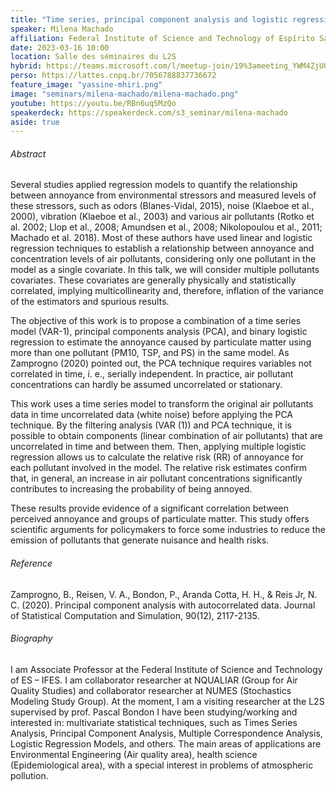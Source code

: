 ```yaml
---
title: "Time series, principal component analysis and logistic regression: An application to the association between annoyance and air pollution"
speaker: Milena Machado
affiliation: Federal Institute of Science and Technology of Espírito Santo, Brazil - IFES
date: 2023-03-16 10:00
location: Salle des séminaires du L2S
hybrid: https://teams.microsoft.com/l/meetup-join/19%3ameeting_YWM4ZjU0ODEtOTkzOC00ZTNlLWE1YzgtNTllOGUyNDk4NGFh%40thread.v2/0?context=%7b%22Tid%22%3a%2261f3e3b8-9b52-433a-a4eb-c67334ce54d5%22%2c%22Oid%22%3a%22e7e16d6d-f879-4a2c-9797-8c1ec43541f4%22%7d
perso: https://lattes.cnpq.br/7056788837736672
feature_image: "yassine-mhiri.png"
image: "seminars/milena-machado/milena-machado.png"
youtube: https://youtu.be/RBn6uq5MzQo
speakerdeck: https://speakerdeck.com/s3_seminar/milena-machado
aside: true
---
```


<div style="text-align:center">
<script defer class="speakerdeck-embed" data-id="d8e8add657ce4bee9e032d2b98d12a3f" data-ratio="1.33333333333333" src="//speakerdeck.com/assets/embed.js"></script>
</div>

###### Abstract

Several studies applied regression models to quantify the relationship between annoyance from environmental stressors and measured levels of these stressors, such as odors (Blanes-Vidal, 2015), noise (Klaeboe et al., 2000), vibration (Klaeboe et al., 2003) and various air pollutants (Rotko et al. 2002; Llop et al., 2008; Amundsen et al., 2008; Nikolopoulou et al., 2011; Machado et al. 2018). Most of these authors have used linear and logistic regression techniques to establish a relationship between annoyance and concentration levels of air pollutants, considering only one pollutant in the model as a single covariate. In this talk, we will consider multiple pollutants covariates. These covariates are generally physically and statistically correlated, implying multicollinearity and, therefore, inflation of the variance of the estimators and spurious results.

The objective of this work is to propose a combination of a time series model (VAR-1), principal components analysis (PCA), and binary logistic regression to estimate the annoyance caused by particulate matter using more than one pollutant (PM10, TSP, and PS) in the same model. As Zamprogno (2020) pointed out, the PCA technique requires variables not correlated in time, i. e., serially independent. In practice, air pollutant concentrations can hardly be assumed uncorrelated or stationary.

This work uses a time series model to transform the original air pollutants data in time uncorrelated data (white noise) before applying the PCA technique. By the filtering analysis (VAR (1)) and PCA technique, it is possible to obtain components (linear combination of air pollutants) that are uncorrelated in time and between them. Then, applying multiple logistic regression allows us to calculate the relative risk (RR) of annoyance for each pollutant involved in the model. The relative risk estimates confirm that, in general, an increase in air pollutant concentrations significantly contributes to increasing the probability of being annoyed.

These results provide evidence of a significant correlation between perceived annoyance and groups of particulate matter. This study offers scientific arguments for policymakers to force some industries to reduce the emission of pollutants that generate nuisance and health risks.

###### Reference

Zamprogno, B., Reisen, V. A., Bondon, P., Aranda Cotta, H. H., & Reis Jr, N. C. (2020). Principal component analysis with autocorrelated data. Journal of Statistical Computation and Simulation, 90(12), 2117-2135.

###### Biography

I am Associate Professor at the Federal Institute of Science and Technology of ES – IFES. I am collaborator researcher at NQUALIAR (Group for Air Quality Studies) and collaborator researcher at NUMES (Stochastics Modeling Study Group). At the moment, I am a visiting researcher at the L2S supervised by prof. Pascal Bondon I have been studying/working and interested in: multivariate statistical techniques, such as Times Series Analysis, Principal Component Analysis, Multiple Correspondence Analysis, Logistic Regression Models, and others. The main areas of applications are Environmental Engineering (Air quality area), health science (Epidemiological area), with a special interest in problems of atmospheric pollution.
